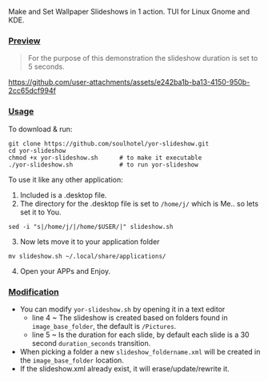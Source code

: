 Make and Set Wallpaper Slideshows in 1 action. TUI for Linux Gnome and KDE.

### <ins>Preview
> For the purpose of this demonstration the slideshow duration is set to 5 seconds.

https://github.com/user-attachments/assets/e242ba1b-ba13-4150-950b-2cc65dcf994f

### <ins>Usage

To download & run:
```
git clone https://github.com/soulhotel/yor-slideshow.git
cd yor-slideshow
chmod +x yor-slideshow.sh      # to make it executable
./yor-slideshow.sh             # to run yor-slideshow
```
To use it like any other application:
1. Included is a .desktop file.
2. The directory for the .desktop file is set to `/home/j/` which is Me.. so lets set it to You.
```
sed -i "s|/home/j/|/home/$USER/|" slideshow.sh
```
3. Now lets move it to your application folder
```
mv slideshow.sh ~/.local/share/applications/
```
4. Open your APPs and Enjoy.

### <ins>Modification
- You can modify `yor-slideshow.sh` by opening it in a text editor
    - line 4 ~ The slideshow is created based on folders found in `image_base_folder`, the default is `/Pictures`.
    - line 5 ~ Is the duration for each slide, by default each slide is a 30 second `duration_seconds` transition.
- When picking a folder a new `slideshow_foldername.xml` will be created in the `image_base_folder` location.
- If the slideshow.xml already exist, it will erase/update/rewrite it.
